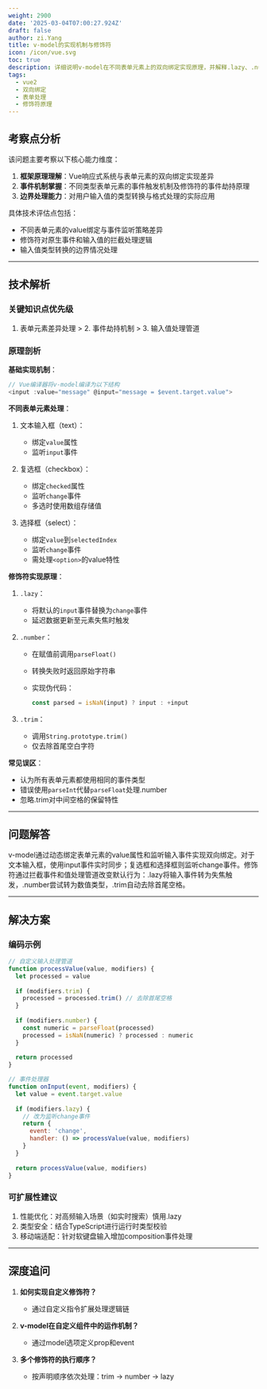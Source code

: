```yaml
---
weight: 2900
date: '2025-03-04T07:00:27.924Z'
draft: false
author: zi.Yang
title: v-model的实现机制与修饰符
icon: /icon/vue.svg
toc: true
description: 详细说明v-model在不同表单元素上的双向绑定实现原理，并解释.lazy、.number、.trim等修饰符如何通过事件劫持改变默认更新行为。
tags:
  - vue2
  - 双向绑定
  - 表单处理
  - 修饰符原理
---
```




## 考察点分析

该问题主要考察以下核心能力维度：

1. **框架原理理解**：Vue响应式系统与表单元素的双向绑定实现差异
2. **事件机制掌握**：不同类型表单元素的事件触发机制及修饰符的事件劫持原理
3. **边界处理能力**：对用户输入值的类型转换与格式处理的实际应用

具体技术评估点包括：

- 不同表单元素的value绑定与事件监听策略差异
- 修饰符对原生事件和输入值的拦截处理逻辑
- 输入值类型转换的边界情况处理

---

## 技术解析

### 关键知识点优先级

1. 表单元素差异处理 > 2. 事件劫持机制 > 3. 输入值处理管道

### 原理剖析

**基础实现机制**：

```javascript
// Vue编译器将v-model编译为以下结构
<input :value="message" @input="message = $event.target.value">
```

**不同表单元素处理**：

1. 文本输入框（text）：
   - 绑定`value`属性
   - 监听`input`事件

2. 复选框（checkbox）：
   - 绑定`checked`属性
   - 监听`change`事件
   - 多选时使用数组存储值

3. 选择框（select）：
   - 绑定`value`到`selectedIndex`
   - 监听`change`事件
   - 需处理`<option>`的value特性

**修饰符实现原理**：

1. `.lazy`：
   - 将默认的`input`事件替换为`change`事件
   - 延迟数据更新至元素失焦时触发

2. `.number`：
   - 在赋值前调用`parseFloat()`
   - 转换失败时返回原始字符串
   - 实现伪代码：

     ```javascript
     const parsed = isNaN(input) ? input : +input
     ```

3. `.trim`：
   - 调用`String.prototype.trim()`
   - 仅去除首尾空白字符

**常见误区**：

- 认为所有表单元素都使用相同的事件类型
- 错误使用`parseInt`代替`parseFloat`处理.number
- 忽略.trim对中间空格的保留特性

---

## 问题解答

v-model通过动态绑定表单元素的value属性和监听输入事件实现双向绑定。对于文本输入框，使用input事件实时同步；复选框和选择框则监听change事件。修饰符通过拦截事件和值处理管道改变默认行为：.lazy将输入事件转为失焦触发，.number尝试转为数值类型，.trim自动去除首尾空格。

---

## 解决方案

### 编码示例

```javascript
// 自定义输入处理管道
function processValue(value, modifiers) {
  let processed = value
  
  if (modifiers.trim) {
    processed = processed.trim() // 去除首尾空格
  }
  
  if (modifiers.number) {
    const numeric = parseFloat(processed)
    processed = isNaN(numeric) ? processed : numeric
  }
  
  return processed
}

// 事件处理器
function onInput(event, modifiers) {
  let value = event.target.value
  
  if (modifiers.lazy) {
    // 改为监听change事件
    return {
      event: 'change',
      handler: () => processValue(value, modifiers)
    }
  }
  
  return processValue(value, modifiers)
}
```

### 可扩展性建议

1. 性能优化：对高频输入场景（如实时搜索）慎用.lazy
2. 类型安全：结合TypeScript进行运行时类型校验
3. 移动端适配：针对软键盘输入增加composition事件处理

---

## 深度追问

1. **如何实现自定义修饰符？**
   - 通过自定义指令扩展处理逻辑链

2. **v-model在自定义组件中的运作机制？**
   - 通过model选项定义prop和event

3. **多个修饰符的执行顺序？**
   - 按声明顺序依次处理：trim -> number -> lazy
